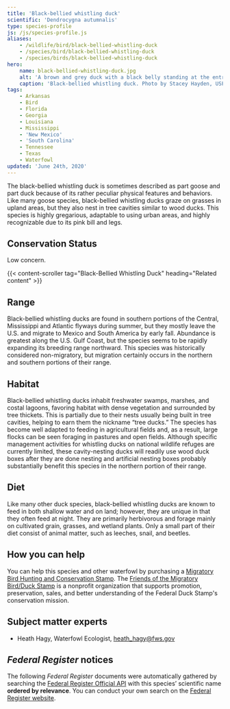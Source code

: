 ```yaml
---
title: 'Black-bellied whistling duck'
scientific: 'Dendrocygna autumnalis'
type: species-profile
js: /js/species-profile.js
aliases:
    - /wildlife/bird/black-bellied-whistling-duck
    - /species/bird/black-bellied-whistling-duck
    - /species/birds/black-bellied-whistling-duck
hero:
    name: black-bellied-whistling-duck.jpg
    alt: 'A brown and grey duck with a black belly standing at the entrance to a large birdhouse'
    caption: 'Black-bellied whistling duck. Photo by Stacey Hayden, USFWS.'
tags:
    - Arkansas
    - Bird
    - Florida
    - Georgia
    - Louisiana
    - Mississippi
    - 'New Mexico'
    - 'South Carolina'
    - Tennessee
    - Texas
    - Waterfowl
updated: 'June 24th, 2020'
---
```


The black-bellied whistling duck is sometimes described as part goose and part duck because of its rather peculiar physical features and behaviors. Like many goose species, black-bellied whistling ducks graze on grasses in upland areas, but they also nest in tree cavities similar to wood ducks. This species is highly gregarious, adaptable to using urban areas, and highly recognizable due to its pink bill and legs.

## Conservation Status

Low concern.

{{< content-scroller tag="Black-Bellied Whistling Duck" heading="Related content" >}}

## Range

Black-bellied whistling ducks are found in southern portions of the Central, Mississippi and Atlantic flyways during summer, but they mostly leave the U.S. and migrate to Mexico and South America by early fall. Abundance is greatest along the U.S. Gulf Coast, but the species seems to be rapidly expanding its breeding range northward. This species was historically considered non-migratory, but migration certainly occurs in the northern and southern portions of their range.

## Habitat

Black-bellied whistling ducks inhabit freshwater swamps, marshes, and costal lagoons, favoring habitat with dense vegetation and surrounded by tree thickets. This is partially due to their nests usually being built in tree cavities, helping to earn them the nickname “tree ducks.” The species has become well adapted to feeding in agricultural fields and, as a result, large flocks can be seen foraging in pastures and open fields. Although specific management activities for whistling ducks on national wildlife refuges are currently limited, these cavity-nesting ducks will readily use wood duck boxes after they are done nesting and artificial nesting boxes probably substantially benefit this species in the northern portion of their range.

## Diet

Like many other duck species, black-bellied whistling ducks are known to feed in both shallow water and on land; however, they are unique in that they often feed at night. They are primarily herbivorous and forage mainly on cultivated grain, grasses, and wetland plants. Only a small part of their diet consist of animal matter, such as leeches, snail, and beetles.

## How you can help

You can help this species and other waterfowl by purchasing a [Migratory Bird Hunting and Conservation Stamp](https://www.fws.gov/birds/get-involved/duck-stamp.php). The [Friends of the Migratory Bird/Duck Stamp](http://www.friendsofthestamp.org/) is a nonprofit organization that supports promotion, preservation, sales, and better understanding of the Federal Duck Stamp's conservation mission.

## Subject matter experts

- Heath Hagy, Waterfowl Ecologist, [heath_hagy@fws.gov](mailto:heath_hagy@fws.gov)

## *Federal Register* notices

The following *Federal Register* documents were automatically gathered by searching the [Federal Register Official API](https://www.federalregister.gov/blog/learn/developers) with this species’ scientific name **ordered by relevance**. You can conduct your own search on the [Federal Register website](https://www.federalregister.gov/articles/search).